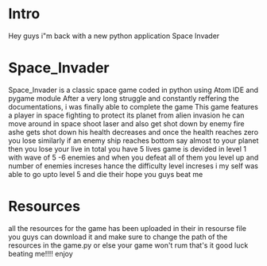 # Intro 
Hey guys i"m back with a new python application Space Invader
# Space_Invader
Space_Invader is a classic space game coded in python using Atom IDE and pygame module
After a very long struggle and constantly reffering the documentations, i was finally able to complete the game
This game features a player in space fighting to protect its planet from alien invasion
he can move around in space shoot laser and also get shot down by enemy fire 
ashe gets shot down his health decreases and once the health reaches zero you lose
similarly if an enemy ship reaches bottom say almost to your planet then you lose your live
in total you have 5 lives
game is devided in level 1 with wave of 5 -6 enemies and when you defeat all of them you level up and number of enemies increses
hance the difficulty level increses
i my self was able to go upto level 5 and die their 
hope you guys beat me 
# Resources
all the resources for the game has been uploaded in their in resourse file you guys can download it and make sure to change the path of the resources in the game.py or else your game won't rum
 that's it good luck beating me!!!!
enjoy
